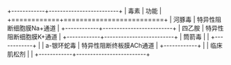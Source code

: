 
+------------+-------------------------+
|    毒素    |          功能           |
+============+=========================+
|   河豚毒   | 特异性阻断细胞膜Na+通道 |
+------------+-------------------------+
|   四乙胺   | 特异性阻断细胞膜K+通道  |
+------------+-------------------------+
|   筒箭毒   |                         |
+------------+                         |
| a-银环蛇毒 | 特异性阻断终板膜ACh通道 |
+------------+                         |
| 临床肌松剂 |                         |
+------------+-------------------------+
